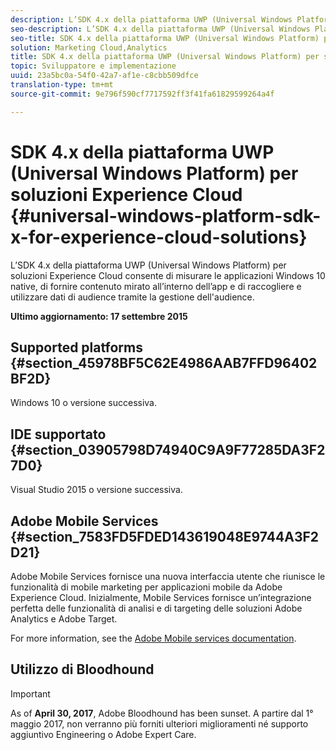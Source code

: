 ```yaml
---
description: L’SDK 4.x della piattaforma UWP (Universal Windows Platform) per soluzioni Experience Cloud consente di misurare le applicazioni Windows 10 native, di fornire contenuto mirato all’interno dell’app e di raccogliere e utilizzare dati di audience tramite la gestione dell'audience.
seo-description: L’SDK 4.x della piattaforma UWP (Universal Windows Platform) per soluzioni Experience Cloud consente di misurare le applicazioni Windows 10 native, di fornire contenuto mirato all’interno dell’app e di raccogliere e utilizzare dati di audience tramite la gestione dell'audience.
seo-title: SDK 4.x della piattaforma UWP (Universal Windows Platform) per soluzioni Experience Cloud
solution: Marketing Cloud,Analytics
title: SDK 4.x della piattaforma UWP (Universal Windows Platform) per soluzioni Experience Cloud
topic: Sviluppatore e implementazione
uuid: 23a5bc0a-54f0-42a7-af1e-c8cbb509dfce
translation-type: tm+mt
source-git-commit: 9e796f590cf7717592ff3f41fa61829599264a4f

---
```



# SDK 4.x della piattaforma UWP (Universal Windows Platform) per soluzioni Experience Cloud {#universal-windows-platform-sdk-x-for-experience-cloud-solutions}

L’SDK 4.x della piattaforma UWP (Universal Windows Platform) per soluzioni Experience Cloud consente di misurare le applicazioni Windows 10 native, di fornire contenuto mirato all’interno dell’app e di raccogliere e utilizzare dati di audience tramite la gestione dell'audience.

**Ultimo aggiornamento: 17 settembre 2015**

## Supported platforms {#section_45978BF5C62E4986AAB7FFD96402BF2D}

Windows 10 o versione successiva.

## IDE supportato {#section_03905798D74940C9A9F77285DA3F27D0}

Visual Studio 2015 o versione successiva.

## Adobe Mobile Services {#section_7583FD5FDED143619048E9744A3F2D21}

Adobe Mobile Services fornisce una nuova interfaccia utente che riunisce le funzionalità di mobile marketing per applicazioni mobile da Adobe Experience Cloud. Inizialmente, Mobile Services fornisce un’integrazione perfetta delle funzionalità di analisi e di targeting delle soluzioni Adobe Analytics e Adobe Target.

For more information, see the [Adobe Mobile services documentation](/help/using/home.md).

## Utilizzo di Bloodhound

>[!IMPORTANT]
>
>As of **April 30, 2017**, Adobe Bloodhound has been
sunset. A partire dal 1° maggio 2017, non verranno più forniti ulteriori miglioramenti né supporto aggiuntivo Engineering o Adobe Expert Care.
